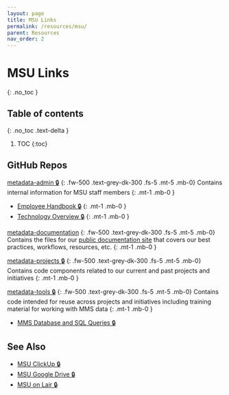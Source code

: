 ```yaml
---
layout: page
title: MSU Links
permalink: /resources/msu/
parent: Resources
nav_order: 2
---
```


# MSU Links
{: .no_toc }

## Table of contents
{: .no_toc .text-delta }

1. TOC
{:toc}

## GitHub Repos

[metadata-admin 🔒](https://github.com/NYPL/metadata-admin/)
{: .fw-500 .text-grey-dk-300 .fs-5 .mt-5 .mb-0}
Contains internal information for MSU staff members
{: .mt-1 .mb-0 }
- [Employee Handbook 🔒](https://github.com/NYPL/metadata-admin/blob/main/employee-handbook.md)
{: .mt-1 .mb-0 }
- [Technology Overview 🔒](https://github.com/NYPL/metadata-admin/blob/main/technology-overview.md)
{: .mt-1 .mb-0 }

[metadata-documentation](https://github.com/NYPL/metadata-documentation/)
{: .fw-500 .text-grey-dk-300 .fs-5 .mt-5 .mb-0}
Contains the files for our [public documentation site](https://nypl.github.io/metadata-documentation/) that covers our best practices, workflows, resources, etc.
{: .mt-1 .mb-0 }

[metadata-projects 🔒](https://github.com/NYPL/metadata-projects/)
{: .fw-500 .text-grey-dk-300 .fs-5 .mt-5 .mb-0}
Contains code components related to our current and past projects and initiatives
{: .mt-1 .mb-0 }

[metadata-tools 🔒](https://github.com/NYPL/metadata-tools/)
{: .fw-500 .text-grey-dk-300 .fs-5 .mt-5 .mb-0}
Contains code intended for reuse across projects and initiatives including training material for working with MMS data
{: .mt-1 .mb-0 }
- [MMS Database and SQL Queries 🔒](https://github.com/NYPL/metadata-tools/tree/master/_mms-database-and-sql-queries)

## See Also
- [MSU ClickUp 🔒](https://app.clickup.com/2305128/v/b/26b38-4023)
- [MSU Google Drive 🔒](https://drive.google.com/drive/u/0/folders/1t7SRUAr5P0hYvt0bNYBvagaX69NyrIlN)
- [MSU on Lair 🔒](https://lair.nypl.org/-/departments/library-sites-and-services/research-libraries/metadata-services-unit)
